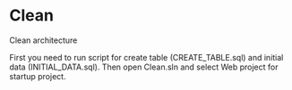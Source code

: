 # Clean
Clean architecture

First you need to run script for create table (CREATE_TABLE.sql) and initial data (INITIAL_DATA.sql). Then open Clean.sln and select Web project for startup project.
